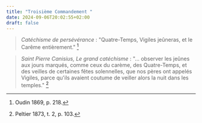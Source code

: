 ```yaml
---
title: "Troisième Commandement "
date: 2024-09-06T20:02:55+02:00
draft: false
---
```



> *Catéchisme de persévérance* : "Quatre-Temps, Vigiles jeûneras, et le Carême entièrement." [^1]

[^1]: Oudin 1869, p. 218.

> *Saint Pierre Canisius, Le grand catéchisme* : "... observer les jeûnes aux jours marqués, comme ceux du carème, des Quatre-Temps, et des veilles de certaines fêtes solennelles, que nos pères ont appelés Vigiles, parce qu'ils avaient coutume de veiller alors la nuit dans les temples." [^2]

[^2]: Peltier 1873, t. 2, p. 103.
